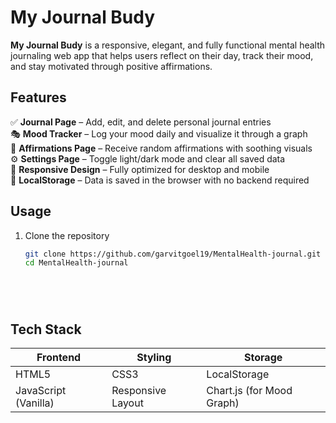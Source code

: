 
#  My Journal Budy

**My Journal Budy** is a responsive, elegant, and fully functional mental health journaling web app that helps users reflect on their day, track their mood, and stay motivated through positive affirmations. 


## Features
✅ **Journal Page** – Add, edit, and delete personal journal entries  
🎭 **Mood Tracker** – Log your mood daily and visualize it through a graph  
🌸 **Affirmations Page** – Receive random affirmations with soothing visuals  
⚙️ **Settings Page** – Toggle light/dark mode and clear all saved data  
📱 **Responsive Design** – Fully optimized for desktop and mobile  
💾 **LocalStorage** – Data is saved in the browser with no backend required  

## Usage
1. Clone the repository
   ```bash
   git clone https://github.com/garvitgoel19/MentalHealth-journal.git
   cd MentalHealth-journal






## Tech Stack

| Frontend | Styling | Storage |
|----------|---------|---------|
| HTML5    | CSS3    | LocalStorage |
| JavaScript (Vanilla) | Responsive Layout | Chart.js (for Mood Graph) |



